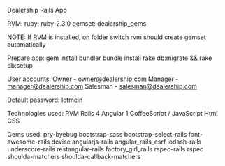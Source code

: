 Dealership Rails App

RVM: 
  ruby: ruby-2.3.0
  gemset: dealership_gems

  NOTE: If RVM is installed, on folder switch rvm should create gemset automatically

Prepare app: 
  gem install bundler
  bundle install
  rake db:migrate && rake db:setup

User accounts:
  Owner - owner@dealership.com
  Manager - manager@dealership.com
  Salesman - salesman@dealership.com

Default password: letmein

Technologies used:
  RVM
  Rails 4
  Angular 1
  CoffeeScript / JavaScript
  Html
  CSS

Gems used:
  pry-byebug
  bootstrap-sass
  bootstrap-select-rails
  font-awesome-rails
  devise
  angularjs-rails
  angular_rails_csrf
  lodash-rails
  underscore-rails
  restangular-rails
  factory_girl_rails
  rspec-rails
  rspec
  shoulda-matchers
  shoulda-callback-matchers
